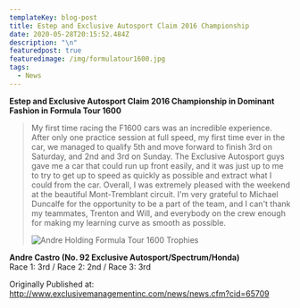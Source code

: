 ```yaml
---
templateKey: blog-post
title: Estep and Exclusive Autosport Claim 2016 Championship
date: 2020-05-28T20:15:52.484Z
description: "\n"
featuredpost: true
featuredimage: /img/formulatour1600.jpg
tags:
  - News
---
```

**Estep and Exclusive Autosport Claim 2016 Championship in Dominant Fashion in Formula Tour 1600**

> My first time racing the F1600 cars was an incredible experience. After only one practice session at full speed, my first time ever in the car, we managed to qualify 5th and move forward to finish 3rd on Saturday, and 2nd and 3rd on Sunday. The Exclusive Autosport guys gave me a car that could run up front easily, and it was just up to me to try to get up to speed as quickly as possible and extract what I could from the car. Overall, I was extremely pleased with the weekend at the beautiful Mont-Tremblant circuit. I'm very grateful to Michael Duncalfe for the opportunity to be a part of the team, and I can't thank my teammates, Trenton and Will, and everybody on the crew enough for making my learning curve as smooth as possible.
>
> ![Andre Holding Formula Tour 1600 Trophies](/img/formulatour1600.jpg "Andre Holding Formula Tour 1600 Trophies")

**Andre Castro (No. 92 Exclusive Autosport/Spectrum/Honda) <br>** Race 1: 3rd / Race 2: 2nd / Race 3: 3rd

Originally Published at: <br> <http://www.exclusivemanagementinc.com/news/news.cfm?cid=65709>